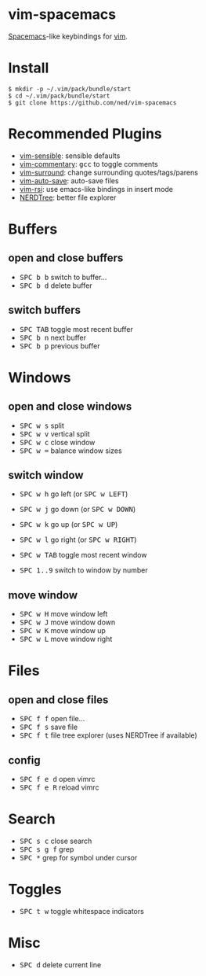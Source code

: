 # vim-spacemacs

[Spacemacs](http://spacemacs.org)-like keybindings for [vim](http://vim.org).

# Install

```
$ mkdir -p ~/.vim/pack/bundle/start
$ cd ~/.vim/pack/bundle/start
$ git clone https://github.com/ned/vim-spacemacs
```

# Recommended Plugins

- [vim-sensible](https://github.com/tpope/vim-sensible): sensible defaults
- [vim-commentary](https://github.com/tpope/vim-commentary): <kbd>gcc</kbd> to toggle comments
- [vim-surround](https://github.com/tpope/vim-surround): change surrounding quotes/tags/parens
- [vim-auto-save](https://github.com/vim-scripts/vim-auto-save): auto-save files
- [vim-rsi](https://github.com/tpope/vim-rsi): use emacs-like bindings in insert mode
- [NERDTree](https://github.com/scrooloose/nerdtree): better file explorer

# Buffers

## open and close buffers

- <kbd>SPC b b</kbd> switch to buffer…
- <kbd>SPC b d</kbd> delete buffer

## switch buffers
- <kbd>SPC TAB</kbd> toggle most recent buffer
- <kbd>SPC b n</kbd> next buffer
- <kbd>SPC b p</kbd> previous buffer


# Windows

## open and close windows

- <kbd>SPC w s</kbd> split
- <kbd>SPC w v</kbd> vertical split
- <kbd>SPC w c</kbd> close window
- <kbd>SPC w =</kbd> balance window sizes

## switch window

- <kbd>SPC w h</kbd> go left (or <kbd>SPC w LEFT</kbd>)
- <kbd>SPC w j</kbd> go down (or <kbd>SPC w DOWN</kbd>)
- <kbd>SPC w k</kbd> go up (or <kbd>SPC w UP</kbd>)
- <kbd>SPC w l</kbd> go right (or <kbd>SPC w RIGHT</kbd>)
- <kbd>SPC w TAB</kbd> toggle most recent window

- <kbd>SPC 1..9</kbd> switch to window by number

## move window

- <kbd>SPC w H</kbd> move window left
- <kbd>SPC w J</kbd> move window down
- <kbd>SPC w K</kbd> move window up
- <kbd>SPC w L</kbd> move window right


# Files

## open and close files

- <kbd>SPC f f</kbd> open file…
- <kbd>SPC f s</kbd> save file
- <kbd>SPC f t</kbd> file tree explorer (uses NERDTree if available)

## config

- <kbd>SPC f e d</kbd> open vimrc
- <kbd>SPC f e R</kbd> reload vimrc


# Search

- <kbd>SPC s c</kbd> close search
- <kbd>SPC s g f</kbd> grep
- <kbd>SPC *</kbd> grep for symbol under cursor


# Toggles

- <kbd>SPC t w</kbd> toggle whitespace indicators


# Misc

- <kbd>SPC d</kbd> delete current line
